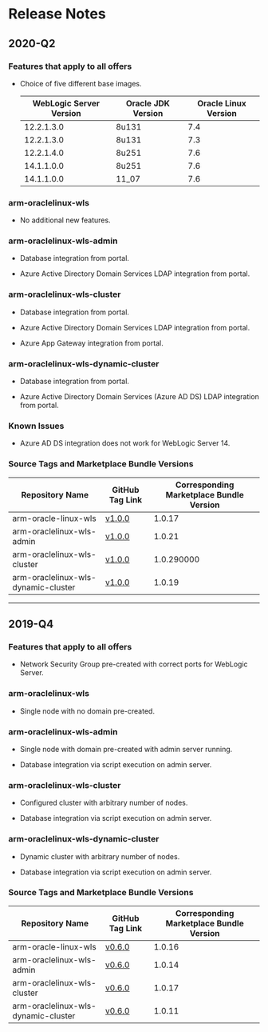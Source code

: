 # Release Notes

## 2020-Q2

### Features that apply to all offers

* Choice of five different base images.

   | WebLogic Server Version | Oracle JDK Version | Oracle Linux Version |
   |-------------------------|--------------------|----------------------|
   | 12.2.1.3.0              | 8u131              | 7.4                  |
   | 12.2.1.3.0              | 8u131              | 7.3                  |
   | 12.2.1.4.0              | 8u251              | 7.6                  |
   | 14.1.1.0.0              | 8u251              | 7.6                  |
   | 14.1.1.0.0              | 11_07              | 7.6                  |

### arm-oraclelinux-wls

* No additional new features.

### arm-oraclelinux-wls-admin

* Database integration from portal.

* Azure Active Directory Domain Services LDAP integration from portal.

### arm-oraclelinux-wls-cluster

* Database integration from portal.

* Azure Active Directory Domain Services LDAP integration from portal.

* Azure App Gateway integration from portal.

### arm-oraclelinux-wls-dynamic-cluster

* Database integration from portal.

* Azure Active Directory Domain Services (Azure AD DS) LDAP integration from portal.

### Known Issues

* Azure AD DS integration does not work for WebLogic Server 14.

### Source Tags and Marketplace Bundle Versions

| Repository Name | GitHub Tag Link | Corresponding Marketplace Bundle Version |
|-----------------|-----------------|------------------------------------------|
| arm-oracle-linux-wls | [v1.0.0](https://github.com/wls-eng/arm-oraclelinux-wls/releases/tag/v1.0.0) | 1.0.17 |
| arm-oraclelinux-wls-admin | [v1.0.0](https://github.com/wls-eng/arm-oraclelinux-wls-admin/releases/tag/v1.0.0) | 1.0.21 |
| arm-oraclelinux-wls-cluster | [v1.0.0](https://github.com/wls-eng/arm-oraclelinux-wls-cluster/releases/tag/v1.0.0) | 1.0.290000 |
| arm-oraclelinux-wls-dynamic-cluster | [v1.0.0](https://github.com/wls-eng/arm-oraclelinux-wls-dynamic-cluster/releases/tag/v1.0.0) | 1.0.19 |

-----------------------------------------------------------------

## 2019-Q4

### Features that apply to all offers

* Network Security Group pre-created with correct ports for WebLogic Server.

### arm-oraclelinux-wls

* Single node with no domain pre-created.

### arm-oraclelinux-wls-admin

* Single node with domain pre-created with admin server running.

* Database integration via script execution on admin server.

### arm-oraclelinux-wls-cluster

* Configured cluster with arbitrary number of nodes.

* Database integration via script execution on admin server.

### arm-oraclelinux-wls-dynamic-cluster

* Dynamic cluster with arbitrary number of nodes.

* Database integration via script execution on admin server.

### Source Tags and Marketplace Bundle Versions

| Repository Name | GitHub Tag Link | Corresponding Marketplace Bundle Version |
|-----------------|-----------------|------------------------------------------|
| arm-oracle-linux-wls | [v0.6.0](https://github.com/wls-eng/arm-oraclelinux-wls/releases/tag/v0.6.0) | 1.0.16 |
| arm-oraclelinux-wls-admin | [v0.6.0](https://github.com/wls-eng/arm-oraclelinux-wls-admin/releases/tag/v0.6.0) | 1.0.14 |
| arm-oraclelinux-wls-cluster | [v0.6.0](https://github.com/wls-eng/arm-oraclelinux-wls-cluster/releases/tag/v0.6.0) | 1.0.17 |
| arm-oraclelinux-wls-dynamic-cluster | [v0.6.0](https://github.com/wls-eng/arm-oraclelinux-wls-dynamic-cluster/releases/tag/v0.6.0) | 1.0.11 |


